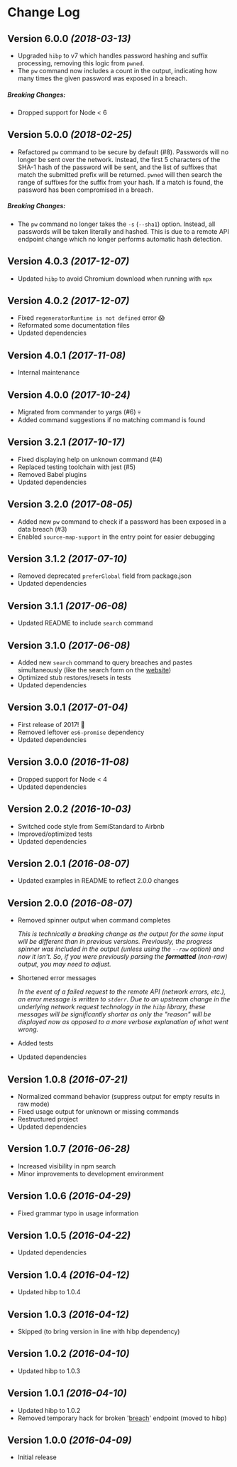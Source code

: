 # Change Log

## Version 6.0.0 _(2018-03-13)_

* Upgraded `hibp` to v7 which handles password hashing and suffix processing,
  removing this logic from `pwned`.
* The `pw` command now includes a count in the output, indicating how many times
  the given password was exposed in a breach.

##### Breaking Changes:

* Dropped support for Node < 6

## Version 5.0.0 _(2018-02-25)_

* Refactored `pw` command to be secure by default (#8). Passwords will no longer
  be sent over the network. Instead, the first 5 characters of the SHA-1 hash of
  the password will be sent, and the list of suffixes that match the submitted
  prefix will be returned. `pwned` will then search the range of suffixes for
  the suffix from your hash. If a match is found, the password has been
  compromised in a breach.

##### Breaking Changes:

* The `pw` command no longer takes the `-s` (`--sha1`) option. Instead, all
  passwords will be taken literally and hashed. This is due to a remote API
  endpoint change which no longer performs automatic hash detection.

## Version 4.0.3 _(2017-12-07)_

* Updated `hibp` to avoid Chromium download when running with `npx`

## Version 4.0.2 _(2017-12-07)_

* Fixed `regeneratorRuntime is not defined` error :scream:
* Reformated some documentation files
* Updated dependencies

## Version 4.0.1 _(2017-11-08)_

* Internal maintenance

## Version 4.0.0 _(2017-10-24)_

* Migrated from commander to yargs (#6) :skull:
* Added command suggestions if no matching command is found

## Version 3.2.1 _(2017-10-17)_

* Fixed displaying help on unknown command (#4)
* Replaced testing toolchain with jest (#5)
* Removed Babel plugins
* Updated dependencies

## Version 3.2.0 _(2017-08-05)_

* Added new `pw` command to check if a password has been exposed in a data
  breach (#3)
* Enabled `source-map-support` in the entry point for easier debugging

## Version 3.1.2 _(2017-07-10)_

* Removed deprecated `preferGlobal` field from package.json
* Updated dependencies

## Version 3.1.1 _(2017-06-08)_

* Updated README to include `search` command

## Version 3.1.0 _(2017-06-08)_

* Added new `search` command to query breaches and pastes simultaneously (like
  the search form on the [website][haveibeenpwned])
* Optimized stub restores/resets in tests
* Updated dependencies

## Version 3.0.1 _(2017-01-04)_

* First release of 2017! :tada:
* Removed leftover `es6-promise` dependency
* Updated dependencies

## Version 3.0.0 _(2016-11-08)_

* Dropped support for Node < 4
* Updated dependencies

## Version 2.0.2 _(2016-10-03)_

* Switched code style from SemiStandard to Airbnb
* Improved/optimized tests
* Updated dependencies

## Version 2.0.1 _(2016-08-07)_

* Updated examples in README to reflect 2.0.0 changes

## Version 2.0.0 _(2016-08-07)_

* Removed spinner output when command completes

  _This is technically a breaking change as the output for the same input will
  be different than in previous versions. Previously, the progress spinner was
  included in the output (unless using the `--raw` option) and now it isn't. So,
  if you were previously parsing the **formatted** (non-raw) output, you may
  need to adjust._

* Shortened error messages

  _In the event of a failed request to the remote API (network errors, etc.), an
  error message is written to `stderr`. Due to an upstream change in the
  underlying network request technology in the `hibp` library, these messages
  will be significantly shorter as only the "reason" will be displayed now as
  opposed to a more verbose explanation of what went wrong._

* Added tests
* Updated dependencies

## Version 1.0.8 _(2016-07-21)_

* Normalized command behavior (suppress output for empty results in raw mode)
* Fixed usage output for unknown or missing commands
* Restructured project
* Updated dependencies

## Version 1.0.7 _(2016-06-28)_

* Increased visibility in npm search
* Minor improvements to development environment

## Version 1.0.6 _(2016-04-29)_

* Fixed grammar typo in usage information

## Version 1.0.5 _(2016-04-22)_

* Updated dependencies

## Version 1.0.4 _(2016-04-12)_

* Updated hibp to 1.0.4

## Version 1.0.3 _(2016-04-12)_

* Skipped (to bring version in line with hibp dependency)

## Version 1.0.2 _(2016-04-10)_

* Updated hibp to 1.0.3

## Version 1.0.1 _(2016-04-10)_

* Updated hibp to 1.0.2
* Removed temporary hack for broken '[breach][singlebreach]' endpoint (moved to
  hibp)

## Version 1.0.0 _(2016-04-09)_

* Initial release

[haveibeenpwned]: https://haveibeenpwned.com
[singlebreach]: https://haveibeenpwned.com/API/v2#SingleBreach
